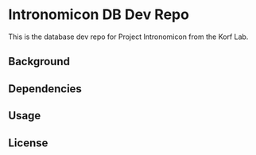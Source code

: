 # Intronomicon DB Dev Repo

This is the database dev repo for Project Intronomicon from the Korf Lab.

## Background
<!-- TODO -->

## Dependencies
<!-- TODO -->

## Usage
<!-- TODO -->

## License
<!-- TODO -->
<!-- MIT -->
